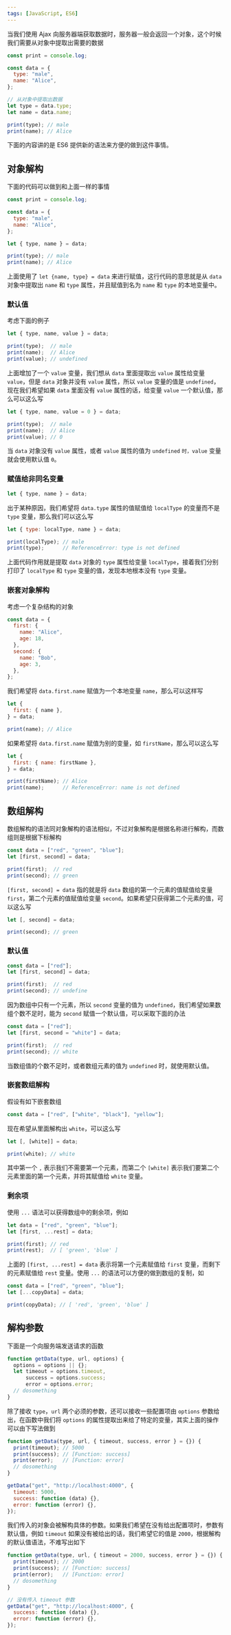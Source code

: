 ```yaml
---
tags: [JavaScript, ES6]
---
```


当我们使用 Ajax 向服务器端获取数据时，服务器一般会返回一个对象，这个时候我们需要从对象中提取出需要的数据

```js
const print = console.log;

const data = {
  type: "male",
  name: "Alice",
};

// 从对象中提取出数据
let type = data.type;
let name = data.name;

print(type); // male
print(name); // Alice
```

下面的内容讲的是 ES6 提供新的语法来方便的做到这件事情。

## 对象解构

下面的代码可以做到和上面一样的事情

```js
const print = console.log;

const data = {
  type: "male",
  name: "Alice",
};

let { type, name } = data;

print(type); // male
print(name); // Alice
```

上面使用了 `let {name, type} = data` 来进行赋值，这行代码的意思就是从 `data` 对象中提取出 `name` 和 `type` 属性，并且赋值到名为 `name` 和 `type` 的本地变量中。

### 默认值

考虑下面的例子

```js
let { type, name, value } = data;

print(type);  // male
print(name);  // Alice
print(value); // undefined
```

上面增加了一个 `value` 变量，我们想从 `data` 里面提取出 `value` 属性给变量 `value`，但是 `data` 对象并没有 `value` 属性，所以 `value` 变量的值是 `undefined`，现在我们希望如果 `data` 里面没有 `value` 属性的话，给变量 `value` 一个默认值，那么可以这么写

```js
let { type, name, value = 0 } = data;

print(type);  // male
print(name);  // Alice
print(value); // 0
```

当 `data` 对象没有 `value` 属性，或者 `value` 属性的值为 `undefined` `时，value` 变量就会使用默认值 `0`。

### 赋值给非同名变量

```js
let { type, name } = data;
```

出于某种原因，我们希望将 `data.type` 属性的值赋值给 `localType` 的变量而不是 `type` 变量，那么我们可以这么写

```js
let { type: localType, name } = data;

print(localType); // male
print(type);      // ReferenceError: type is not defined
```

上面代码作用就是提取 `data` 对象的 `type` 属性给变量 `localType`，接着我们分别打印了 `localType` 和 `type` 变量的值，发现本地根本没有 `type` 变量。

### 嵌套对象解构

考虑一个复杂结构的对象

```js
const data = {
  first: {
    name: "Alice",
    age: 18,
  },
  second: {
    name: "Bob",
    age: 3,
  },
};
```

我们希望将 `data.first.name` 赋值为一个本地变量 `name`，那么可以这样写

```js
let {
  first: { name },
} = data;

print(name); // Alice
```

如果希望将 `data.first.name` 赋值为别的变量，如 `firstName`，那么可以这么写

```js
let {
  first: { name: firstName },
} = data;

print(firstName); // Alice
print(name);      // ReferenceError: name is not defined
```

## 数组解构

数组解构的语法同对象解构的语法相似，不过对象解构是根据名称进行解构，而数组则是根据下标解构

```js
const data = ["red", "green", "blue"];
let [first, second] = data;

print(first);  // red
print(second); // green
```

`[first, second] = data` 指的就是将 `data` 数组的第一个元素的值赋值给变量 `first`，第二个元素的值赋值给变量 `second`。如果希望只获得第二个元素的值，可以这么写

```js
let [, second] = data;

print(second); // green
```

### 默认值

```js
const data = ["red"];
let [first, second] = data;

print(first);  // red
print(second); // undefine
```

因为数组中只有一个元素，所以 `second` 变量的值为 `undefined`，我们希望如果数组个数不足时，能为 `second` 赋值一个默认值，可以采取下面的办法

```js
const data = ["red"];
let [first, second = "white"] = data;

print(first);  // red
print(second); // white
```

当数组值的个数不足时，或者数组元素的值为 `undefined` 时，就使用默认值。

### 嵌套数组解构

假设有如下嵌套数组

```js
const data = ["red", ["white", "black"], "yellow"];
```

现在希望从里面解构出 `white`，可以这么写

```js
let [, [white]] = data;

print(white); // white
```

其中第一个 `,` 表示我们不需要第一个元素，而第二个 `[white]` 表示我们要第二个元素里面的第一个元素，并将其赋值给 `white` 变量。

### 剩余项

使用 `...` 语法可以获得数组中的剩余项，例如

```js
let data = ["red", "green", "blue"];
let [first, ...rest] = data;

print(first); // red
print(rest);  // [ 'green', 'blue' ]
```

上面的 `[first, ...rest] = data` 表示将第一个元素赋值给 `first` 变量，而剩下的元素赋值给 `rest` 变量。使用 `...` 的语法可以方便的做到数组的复制，如

```js
const data = ["red", "green", "blue"];
let [...copyData] = data;

print(copyData); // [ 'red', 'green', 'blue' ]
```

## 解构参数

下面是一个向服务端发送请求的函数

```js
function getData(type, url, options) {
  options = options || {};
  let timeout = options.timeout,
      success = options.success;
      error = options.error;
  // dosomething
}
```

除了接收 `type`，`url` 两个必须的参数，还可以接收一些配置项由 `options` 参数给出，在函数中我们将 `options` 的属性提取出来给了特定的变量，其实上面的操作可以由下写法做到

```js
function getData(type, url, { timeout, success, error } = {}) {
  print(timeout); // 5000
  print(success); // [Function: success]
  print(error);   // [Function: error]
  // dosomething
}

getData("get", "http://localhost:4000", {
  timeout: 5000,
  success: function (data) {},
  error: function (error) {},
});
```

我们传入的对象会被解构具体的参数。如果我们希望在没有给出配置项时，参数有默认值，例如 `timeout` 如果没有被给出的话，我们希望它的值是 `2000`，根据解构的默认值语法，不难写出如下

```js
function getData(type, url, { timeout = 2000, success, error } = {}) {
  print(timeout); // 2000
  print(success); // [Function: success]
  print(error);   // [Function: error]
  // dosomething
}

// 没有传入 timeout 参数
getData("get", "http://localhost:4000", {
  success: function (data) {},
  error: function (error) {},
});
```
